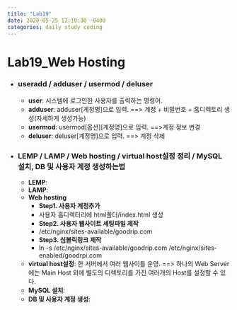 ```yaml
---
title: "Lab19"
date: 2020-05-25 12:10:30 -0400
categories: daily study coding
---
```

# Lab19_Web Hosting

* ### useradd / adduser / usermod / deluser
  * **user**: 시스템에 로그인한 사용자를 출력하는 명령어.
  * **adduser**: adduser[계정명]으로 입력. ==> 계정 + 비밀번호 + 홈디렉토리 생성(자세하게 생성가능)
  * **usermod**: usermod[옵션][계정명]으로 입력. ==>계정 정보 변경
  * **deluser**: deluser[계정명]으로 입력. ==> 계정 삭제
* ### LEMP / LAMP / Web hosting / virtual host설정 정리 / MySQL 설치, DB 및 사용자 계정 생성하는법 
  * **LEMP**:
  * **LAMP**:
  * **Web hosting**
    * **Step1. 사용자 계정추가**
     * 사용자 홈디렉터리에 html폴더/index.html 생성
    * **Step2. 사용자 웹사이트 세팅파일 제작**
     * /etc/nginx/sites-available/goodrip.com
    * **Step3. 심볼릭링크 제작**
     * ln -s /etc/nginx/sites-available/goodrip.com /etc/nginx/sites-enabled/goodrpi.com
  * **virtual host설정**: 한 서버에서 여러 웹사이틀 운영. ==> 하나의 Web Server에는 Main Host 외에 별도의 디렉토리를 가진 여러개의 Host를 설정할 수 있다.
  * **MySQL 설치**:
  * **DB 및 사용자 계정 생성**:
